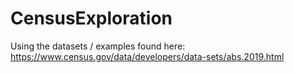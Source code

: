 # CensusExploration

Using the datasets / examples found here: https://www.census.gov/data/developers/data-sets/abs.2019.html
